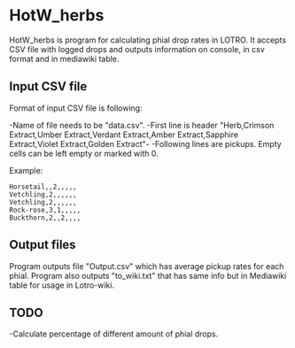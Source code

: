 # HotW_herbs

HotW_herbs is program for calculating phial drop rates in LOTRO. It accepts CSV file with logged drops
and outputs information on console, in csv format and in mediawiki table.

## Input CSV file

Format of input CSV file is following:

-Name of file needs to be "data.csv".
-First line is header "Herb,Crimson Extract,Umber Extract,Verdant Extract,Amber Extract,Sapphire Extract,Violet Extract,Golden Extract"-
-Following lines are pickups. Empty cells can be left empty or marked with 0.

Example:

```Herb,Crimson Extract,Umber Extract,Verdant Extract,Amber Extract,Sapphire Extract,Violet Extract,Golden Extract
Horsetail,,2,,,,,  
Vetchling,2,,,,,,  
Vetchling,2,,,,,,  
Rock-rose,3,1,,,,,  
Buckthorn,2,,2,,,,  
```

## Output files

Program outputs file "Output.csv" which has average pickup rates for each phial. Program also outputs
"to_wiki.txt" that has same info but in Mediawiki table for usage in Lotro-wiki.

## TODO  
-Calculate percentage of different amount of phial drops.